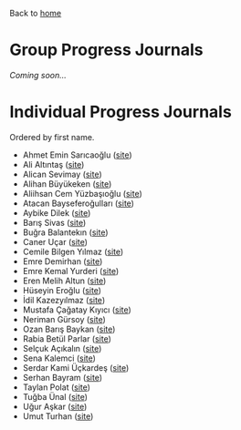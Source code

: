 Back to [home](https://mef-bda503.github.io)

# Group Progress Journals

_Coming soon..._

# Individual Progress Journals

Ordered by first name.

+ Ahmet Emin Sarıcaoğlu ([site](https://pjournal.github.io/mef04-ahmeteminsa))
+ Ali Altıntaş ([site](https://pjournal.github.io/mef04-alialtintas/))
+ Alican Sevimay ([site](https://pjournal.github.io/mef04-AlicanSevimay))
+ Alihan Büyükeken ([site](https://pjournal.github.io/mef04-alihanb))
+ Aliihsan Cem Yüzbaşıoğlu ([site](https://pjournal.github.io/mef04-cemyzbs))
+ Atacan Bayseferoğulları ([site](https://pjournal.github.io/mef04-atacansefer))
+ Aybike Dilek ([site](https://pjournal.github.io/mef04-AybikeDilek))
+ Barış Sivas ([site](https://pjournal.github.io/mef04-sivasbaris))
+ Buğra Balantekın ([site](https://pjournal.github.io/mef04-Balantekin))
+ Caner Uçar ([site](https://pjournal.github.io/mef04-cnrucr))
+ Cemile Bilgen Yılmaz ([site](https://pjournal.github.io/mef04-BilgenYilmaz))
+ Emre Demirhan ([site](https://pjournal.github.io/mef04-demirhanemre))
+ Emre Kemal Yurderi ([site](https://pjournal.github.io/mef04-emreyurderi))
+ Eren Melih Altun ([site](https://pjournal.github.io/mef04-erenaltunn))
+ Hüseyin Eroğlu ([site](https://pjournal.github.io/mef04-erogluh))
+ İdil Kazezyılmaz ([site](https://pjournal.github.io/mef04-idilkylmz))
+ Mustafa Çağatay Kıyıcı ([site](https://pjournal.github.io/mef04-cagataykiyici))
+ Neriman Gürsoy ([site](https://pjournal.github.io/mef04-nerigrsy))
+ Ozan Barış Baykan ([site](https://pjournal.github.io/mef04-baykano))
+ Rabia Betül Parlar ([site](https://pjournal.github.io/mef04-parlarbetul))
+ Selçuk Açıkalın ([site](https://pjournal.github.io/mef04-acikalins))
+ Sena Kalemci ([site](https://pjournal.github.io/mef04-senakalemci))
+ Serdar Kami Üçkardeş ([site](https://pjournal.github.io/mef04-KamiUckardes))
+ Serhan Bayram ([site](https://pjournal.github.io/mef04-SBMEFBDA))
+ Taylan Polat ([site](https://pjournal.github.io/mef04-taylan95))
+ Tuğba Ünal ([site](https://pjournal.github.io/mef04-unaltugba))
+ Uğur Aşkar ([site](https://pjournal.github.io/mef04-uguraskar))
+ Umut Turhan ([site](https://pjournal.github.io/mef04-umutturhan))
